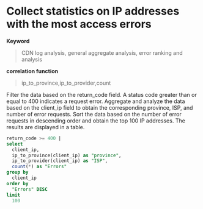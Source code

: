 # Collect statistics on IP addresses with the most access errors

**Keyword**

> CDN log analysis, general aggregate analysis, error ranking and analysis

**correlation function**

> ip_to_province,ip_to_provider,count

Filter the data based on the return_code field. A status code greater than or equal to 400 indicates a request error. Aggregate and analyze the data based on the client_ip field to obtain the corresponding province, ISP, and number of error requests. Sort the data based on the number of error requests in descending order and obtain the top 100 IP addresses.
The results are displayed in a table.

```SQL
return_code >= 400 |
select
  client_ip,
  ip_to_province(client_ip) as "province",
  ip_to_provider(client_ip) as "ISP",
  count(*) as "Errors"
group by
  client_ip
order by
  "Errors" DESC
limit
  100
```
